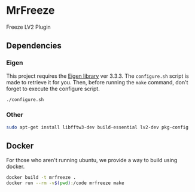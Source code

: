 # MrFreeze
Freeze LV2 Plugin

## Dependencies

### Eigen

This project requires the [Eigen library](http://eigen.tuxfamily.org/index.php?title=Main_Page) ver 3.3.3.
The `configure.sh` script is made to retrieve it for you. Then, before running the `make` command, don't forget to execute the configure script.
```bash
./configure.sh
```

### Other

```bash
sudo apt-get install libfftw3-dev build-essential lv2-dev pkg-config
```

## Docker
For those who aren't running ubuntu, we provide a way to build using docker.
```bash
docker build -t mrfreeze .
docker run --rm -v$(pwd):/code mrfreeze make
```
